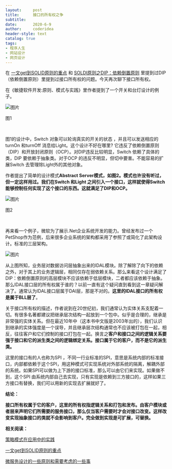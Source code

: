 ```yaml
---
layout:     post
title:      接口的所有权之争
subtitle:   
date:       2020-6-9
author:     coderidea
header-style: text
catalog: true
tags:
- 程序人生
- 网站设计
- 网页设计
--- 
```

<p>在 <a href="http://mp.weixin.qq.com/s?__biz=MzAxNzA0MTE0Nw==&amp;mid=2648584314&amp;idx=1&amp;sn=041402a0c58d971518f9f172d219ea5c&amp;chksm=83c103eeb4b68af878750ec777bc0d22f67cdf10bb3a48e75f2dc13477c0b1ad9b2db47c18b9&amp;scene=21#wechat_redirect">一文get到SOLID原则的重点</a> 和 <a href="http://mp.weixin.qq.com/s?__biz=MzAxNzA0MTE0Nw==&amp;mid=2648584141&amp;idx=1&amp;sn=b26a7cdacb18a44fdcae218c50ecb066&amp;chksm=83c11c59b4b6954f22c20f007be471f9f7a764e084aca7da261cefb1e2171de3b673c3fcdb6f&amp;scene=21#wechat_redirect">SOLDI原则之DIP：依赖倒置原则</a> 里提到过DIP （依赖倒置原则）里提到过接口所有权的问题。今天再次聊下接口所有权。</p>

<p>在《敏捷软件开发:原则、模式与实践》里作者提到了一个开关和台灯设计的例子。</p>

<p><img alt="图片" src="https://img-blog.csdnimg.cn/img_convert/f5779b088b88a9c67826058978f7a008.png" /></p>

<p>图1</p>

<p> </p>

<p>图1的设计中，Switch 对象可以轮询真实的开关的状态 ，并且可以发送相应的turnOn 和turnOff 消息给Light。这个设计不好在哪里? 它违反了依赖倒置原则（DIP）和开放封闭原则（OCP）。对DIP违反比较明显，Switch 依赖了具体的类，DIP 要依赖于抽象类。对于OCP 的违反不明显，但切中要害。不能容易的扩展Switch 去管理除Light外的其他对象。</p>

<p>作者提出了简单的设计模式<strong>Abstract Server模式，如图2。模式也许没有听过，但一定这样用过。我们在Switch 和Light 之间引入一个接口，这样就使得Switch 能够控制任何实现了这个接口的东西。这就满足了DIP和OCP。</strong></p>

<p><img alt="图片" src="https://img-blog.csdnimg.cn/img_convert/d6d85dde3c9a742bf774c3023d526c1c.png" /></p>

<p>图2</p>

<p> </p>

<p>再来看一个例子，微软为了展示.Net企业系统开发的能力。曾经发布过一个PetShop作为范例，后来很多企业系统的架构都采用了参照了或简化了此架构设计。标准的三层架构。</p>

<p><img alt="图片" src="https://img-blog.csdnimg.cn/img_convert/0be254e3cfaed2afee058a2bed5aecd4.png" /></p>

<p>从上图所知，业务层对数据访问层抽象出来的IDAL模块。除了解除了向下的依赖之外，对于其上的业务逻辑层，相同仅存在弱依赖关系。那么来看这个设计满足了DIP：依赖倒置原则的高层模块不应该依赖于低层模块，二者都应该依赖于抽象。那么IDAL接口层的所有权属于谁的？以前一直有这个疑问直到看到这一章疑问解决了。通常认为IDAL接口层属于DAl层，那是不对的。<strong>这里的IDAL接口的所有权是属于BLL层了</strong>。</p>

<p>关于接口所有权的描述，作者说到在20世纪初，我们通常认为实体关系支配着一切。有很多名著都建议把继承层次结构一起放到一个包中。似乎是合理的，继承是非常强的实体关系。但在最近10年中（这本书中文版是2003年出的），我们认识到继承的实体强度是一个误导，并且继承层次结构通常也不应该被打包在一起，相反，往往客户和它们控制的接口打包在一起。换言之<strong>客户和接口之间的逻辑关系要强于接口和它的派生类之间的逻辑绑定关系。接口属于它的客户，而不是它的派生类。</strong></p>

<p>这里的接口有的人也称为SPI ，不同一行业标准的SPI，意思是系统内部的标准接口，内部都依赖于这个SPI，用这种模式可实现系统对外部系统的隔离，解耦外部的系统。如果SPI可以做为上下游的接口标准，那么可以由它们来实现。如果做不到，这个SPI 由系统内部自己去实现，只有实现是依赖到三方接口的，这样如果三方接口有替换，我们可以用新的实现去扩展就好了。</p>

<p><strong>结论：</strong></p>

<p><strong>接口所有权属于它的客户，这里的所有权指逻辑关系和打包和发布。由客户模块或者层来声明它们所需要的服务接口，那么仅当客户需要时才会对接口改变。这样改变实现抽象接口的类就不会影响到客户。完全做到实现是可扩展，可替换。</strong></p>

<p><strong>相关阅读：</strong></p>

<p><a href="http://mp.weixin.qq.com/s?__biz=MzAxNzA0MTE0Nw==&amp;mid=2648584318&amp;idx=1&amp;sn=8d5bc1a51d5f765445ca3df5cde7dd3b&amp;chksm=83c103eab4b68afc16b063bd2a2750dcb8b338824c255c688542aa2766dd12a1c7f8f528692c&amp;scene=21#wechat_redirect">策略模式在应用中的实践</a></p>

<p><a href="http://mp.weixin.qq.com/s?__biz=MzAxNzA0MTE0Nw==&amp;mid=2648584314&amp;idx=1&amp;sn=041402a0c58d971518f9f172d219ea5c&amp;chksm=83c103eeb4b68af878750ec777bc0d22f67cdf10bb3a48e75f2dc13477c0b1ad9b2db47c18b9&amp;scene=21#wechat_redirect">一文get到SOLID原则的重点</a></p>

<p><a href="http://mp.weixin.qq.com/s?__biz=MzAxNzA0MTE0Nw==&amp;mid=2648584306&amp;idx=1&amp;sn=e730dacd80760be902bab584cffa0b50&amp;chksm=83c103e6b4b68af0455bf7c39f93f91b343593599eb0274a5eb4cea5601474b0a6fe28036be6&amp;scene=21#wechat_redirect">微服务设计的一些原则和需要考虑的一些事</a></p>
